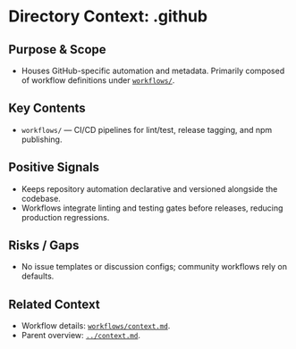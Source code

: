 # Directory Context: .github

## Purpose & Scope
- Houses GitHub-specific automation and metadata. Primarily composed of workflow definitions under [`workflows/`](workflows/context.md).

## Key Contents
- `workflows/` — CI/CD pipelines for lint/test, release tagging, and npm publishing.

## Positive Signals
- Keeps repository automation declarative and versioned alongside the codebase.
- Workflows integrate linting and testing gates before releases, reducing production regressions.

## Risks / Gaps
- No issue templates or discussion configs; community workflows rely on defaults.

## Related Context
- Workflow details: [`workflows/context.md`](workflows/context.md).
- Parent overview: [`../context.md`](../context.md).
